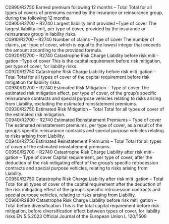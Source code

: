  
C0890/R2750  Earned premium 
following 12 months – 
Total  Total for all types of covers of premiums earned by the insurance or reinsurance 
group, during the following 12 months.  
C0900/R2700 – 
R2740  Largest liability limit 
provided –Type of cover  The largest liability limit, per type of cover, provided by the insurance or 
reinsurance group in liability risks.  
C0910/R2700 – 
R2740  Number of claims –Type 
of cover  The number of claims, per type of cover, which is equal to the lowest integer that 
exceeds the amount according to the provided formula.  
C0920/R2700 – 
R2740  Catastrophe Risk Charge 
Liability before risk miti ­
gation –Type of cover  This is the capital requirement before risk mitigation, per type of cover, for 
liability risks.  
C0920/R2750  Catastrophe Risk Charge 
Liability before risk miti ­
gation – Total  Total for all types of cover of the capital requirement before risk mitigation for 
liability risks.  
C0930/R2700 – 
R2740  Estimated Risk Mitigation 
– Type of cover  The estimated risk mitigation effect, per type of cover, of the group’s specific 
reinsurance contracts and special purpose vehicles relating to risks arising from 
Liability, excluding the estimated reinstatement premiums.  
C0930/R2750  Estimated Risk Mitigation 
– Total  Total for all types of cover of the estimated risk mitigation.  
C0940/R2700 – 
R2740  Estimated Reinstatement 
Premiums – Type of 
cover  The estimated reinstatement premiums, per type of cover, as a result of the 
group’s specific reinsurance contracts and special purpose vehicles relating to 
risks arising from Liability.  
C0940/R2750  Estimated Reinstatement 
Premiums – Total  Total for all types of cover of the estimated reinstatement premiums.  
C0950/R2700 – 
R2740  Catastrophe Risk Charge 
Liability after risk miti ­
gation – Type of cover  Capital requirement, per type of cover, after the deduction of the risk mitigating 
effect of the group’s specific retrocession contracts and special purpose vehicles, 
relating to risks arising from Liability.  
C0950/R2750  Catastrophe Risk Charge 
Liability after risk miti ­
gation – Total  Total for all types of cover of the capital requirement after the deduction of the 
risk mitigating effect of the group’s specific retrocession contracts and special 
purpose vehicles, relating to risks arising from Liability.  
C0960/R2800  Catastrophe Risk Charge 
Liability before risk miti ­
gation – Total before 
diversification  This is the total capital requirement before risk mitigation, before diversification 
effect between types of cover, for liability risks.EN  5.5.2023 Official Journal of the European Union L 120/1509